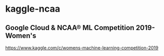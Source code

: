 # kaggle-ncaa
## Google Cloud &amp; NCAA® ML Competition 2019-Women's
https://www.kaggle.com/c/womens-machine-learning-competition-2019
